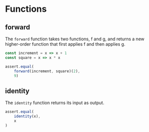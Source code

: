 # Functions

## forward
The `forward` function takes two functions, f and g, and returns a new higher-order function that first applies f and then applies g.

```typescript
const increment = x => x + 1
const square = x => x * x

assert.equal(
    forward(increment, square)(2),
    9)
```

## identity
The `identity` function returns its input as output.

```typescript
assert.equal(
    identity(x),
    x
)
```